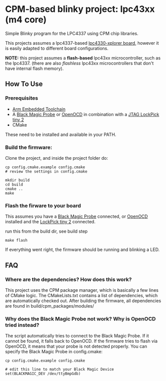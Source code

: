 # CPM-based blinky project: lpc43xx (m4 core)

Simple Blinky program for the LPC4337 using CPM chip libraries.

This projects assumes a lpc4337-based [lpc4330-xplorer board](https://www.nxp.com/support/developer-resources/nxp-designs/lpc4330-xplorer-board:OM13027), however it is easily adapted to different board configurations.

**NOTE:** this project assumes a **flash-based** lpc43xx microcontroller, such as the lpc4337. (there are also *flashless* lpc43xx microcontrollers that don't have internal flash memory).


## How To Use

### Prerequisites

- [Arm Embedded Toolchain](https://developer.arm.com/open-source/gnu-toolchain/gnu-rm/downloads)
- A [Black Magic Probe](https://github.com/blacksphere/blackmagic/wiki) or [OpenOCD](http://openocd.org) in combination with a [JTAG LockPick tiny 2](http://www.distortec.com/jtag-lock-pick-tiny-2/) 
- CMake

These need to be installed and available in your PATH.

### Build the firmware:

Clone the project, and inside the project folder do:
```
cp config.cmake.example config.cmake
# review the settings in config.cmake

mkdir build
cd build
cmake ..
make
```

### Flash the firware to your board

This assumes you have a [Black Magic Probe](https://github.com/blacksphere/blackmagic/wiki) connected, or [OpenOCD](http://openocd.org) installed and the [LockPick tiny 2](http://www.distortec.com/jtag-lock-pick-tiny-2/) connected.

run this from the build dir, see build step
```
make flash
```

If everything went right, the firmware should be running and blinking a LED.

## FAQ

### Where are the dependencies? How does this work?

This project uses the CPM package manager, which is basically a few lines of CMake logic.
The CMakeLists.txt contains a list of dependencies, which are automatically checked out.
After building the firmware, all dependencies are found in build/cpm_packages/modules/


### Why does the Black Magic Probe not work? Why is OpenOCD tried instead?

The script automatically tries to connect to the Black Magic Probe. If it cannot be found, it falls back to OpenOCD.
If the firmware tries to flash via OpenOCD, it means that your probe is not detected properly.
You can specify the Black Magic Probe in config.cmake:
```
cp config.cmake.example config.cmake

# edit this line to match your Black Magic Device
set(BLACKMAGIC_DEV /dev/ttyBmpGdb)
```

